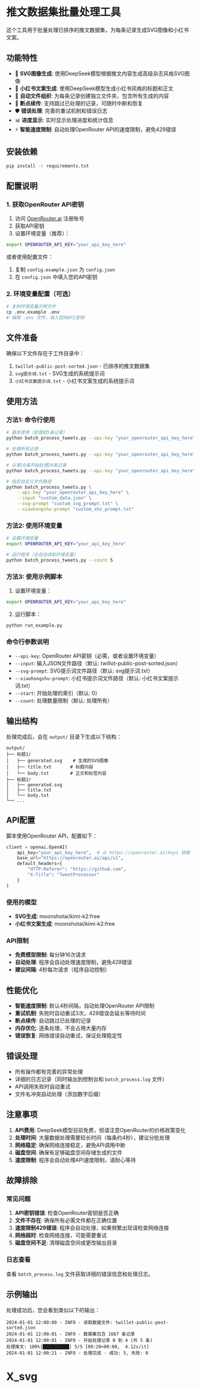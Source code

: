 # 推文数据集批量处理工具

这个工具用于批量处理已排序的推文数据集，为每条记录生成SVG图像和小红书文案。

## 功能特性

- 🎨 **SVG图像生成**: 使用DeepSeek模型根据推文内容生成高级杂志风格SVG图像
- 📝 **小红书文案生成**: 使用DeepSeek模型生成小红书风格的标题和正文
- 📁 **自动文件组织**: 为每条记录创建独立文件夹，包含所有生成的内容
- 🔄 **断点续传**: 支持跳过已处理的记录，可随时中断和恢复
- 🛡️ **错误处理**: 完善的重试机制和错误日志
- 📊 **进度显示**: 实时显示处理进度和统计信息
- ⚡ **智能速度限制**: 自动处理OpenRouter API的速度限制，避免429错误

## 安装依赖

```bash
pip install -r requirements.txt
```

## 配置说明

### 1. 获取OpenRouter API密钥

1. 访问 [OpenRouter.ai](https://openrouter.ai/keys) 注册账号
2. 获取API密钥
3. 设置环境变量（推荐）：

```bash
export OPENROUTER_API_KEY="your_api_key_here"
```

或者使用配置文件：

1. 复制 `config.example.json` 为 `config.json`
2. 在 `config.json` 中填入您的API密钥

### 2. 环境变量配置（可选）

```bash
# 复制环境变量示例文件
cp .env.example .env
# 编辑 .env 文件，填入您的API密钥
```

## 文件准备

确保以下文件存在于工作目录中：

1. `twillot-public-post-sorted.json` - 已排序的推文数据集
2. `svg提示词.txt` - SVG生成的系统提示词
3. `小红书文案提示词.txt` - 小红书文案生成的系统提示词

## 使用方法

### 方法1: 命令行使用

```bash
# 基本使用（处理前5条记录）
python batch_process_tweets.py --api-key "your_openrouter_api_key_here" --count 5

# 处理所有记录
python batch_process_tweets.py --api-key "your_openrouter_api_key_here"

# 从第10条开始处理20条记录
python batch_process_tweets.py --api-key "your_openrouter_api_key_here" --start 10 --count 20

# 指定自定义文件路径
python batch_process_tweets.py \
    --api-key "your_openrouter_api_key_here" \
    --input "custom_data.json" \
    --svg-prompt "custom_svg_prompt.txt" \
    --xiaohongshu-prompt "custom_xhs_prompt.txt"
```

### 方法2: 使用环境变量

```bash
# 设置环境变量
export OPENROUTER_API_KEY="your_api_key_here"

# 运行程序（会自动读取环境变量）
python batch_process_tweets.py --count 5
```

### 方法3: 使用示例脚本

1. 设置环境变量：

```bash
export OPENROUTER_API_KEY="your_api_key_here"
```

2. 运行脚本：

```bash
python run_example.py
```

### 命令行参数说明

- `--api-key`: OpenRouter API密钥（必需，或者设置环境变量）
- `--input`: 输入JSON文件路径（默认: twillot-public-post-sorted.json）
- `--svg-prompt`: SVG提示词文件路径（默认: svg提示词.txt）
- `--xiaohongshu-prompt`: 小红书提示词文件路径（默认: 小红书文案提示词.txt）
- `--start`: 开始处理的索引（默认: 0）
- `--count`: 处理数量限制（默认: 处理所有）

## 输出结构

处理完成后，会在 `output/` 目录下生成以下结构：

```
output/
├── 标题1/
│   ├── generated.svg    # 生成的SVG图像
│   ├── title.txt       # 标题内容
│   └── body.txt        # 正文和标签内容
├── 标题2/
│   ├── generated.svg
│   ├── title.txt
│   └── body.txt
└── ...
```

## API配置

脚本使用OpenRouter API，配置如下：

```python
client = openai.OpenAI(
    api_key="your_api_key_here",  # 从 https://openrouter.ai/keys 获取
    base_url="https://openrouter.ai/api/v1",
    default_headers={
        "HTTP-Referer": "https://github.com",
        "X-Title": "TweetProcessor"
    }
)
```

### 使用的模型

- **SVG生成**: moonshotai/kimi-k2:free
- **小红书文案生成**: moonshotai/kimi-k2:free

### API限制

- **免费模型限制**: 每分钟16次请求
- **自动处理**: 程序会自动处理速度限制，避免429错误
- **建议间隔**: 4秒每次请求（程序自动控制）

## 性能优化

- **智能速度限制**: 默认4秒间隔，自动处理OpenRouter API限制
- **重试机制**: 失败时自动重试3次，429错误会延长等待时间
- **断点续传**: 自动跳过已处理的记录
- **内存优化**: 逐条处理，不会占用大量内存
- **错误恢复**: 网络错误自动重试，保证处理稳定性

## 错误处理

- 所有操作都有完善的异常处理
- 详细的日志记录（同时输出到控制台和 `batch_process.log` 文件）
- API调用失败时自动重试
- 文件名冲突自动处理（添加数字后缀）

## 注意事项

1. **API费用**: DeepSeek模型目前免费，但请注意OpenRouter的价格政策变化
2. **处理时间**: 大量数据处理需要较长时间（每条约4秒），建议分批处理
3. **网络稳定**: 确保网络连接稳定，避免API调用中断
4. **磁盘空间**: 确保有足够磁盘空间存储生成的文件
5. **速度限制**: 程序会自动处理API速度限制，请耐心等待

## 故障排除

### 常见问题

1. **API密钥错误**: 检查OpenRouter密钥是否正确
2. **文件不存在**: 确保所有必需文件都在正确位置
3. **速度限制429错误**: 程序会自动处理，如果频繁出现请检查网络连接
4. **网络超时**: 检查网络连接，可能需要重试
5. **磁盘空间不足**: 清理磁盘空间或更改输出目录

### 日志查看

查看 `batch_process.log` 文件获取详细的错误信息和处理日志。

## 示例输出

处理成功后，您会看到类似以下的输出：

```
2024-01-01 12:00:00 - INFO - 读取数据文件: twillot-public-post-sorted.json
2024-01-01 12:00:01 - INFO - 数据集包含 1667 条记录
2024-01-01 12:00:01 - INFO - 开始处理记录 0 到 4 (共 5 条)
处理推文: 100%|██████████| 5/5 [00:20<00:00,  4.12s/it]
2024-01-01 12:00:21 - INFO - 处理完成 - 成功: 5, 失败: 0
```
# X_svg
